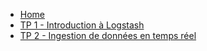 * [Home](/)
* [TP 1 - Introduction à Logstash](/tps/tp-1.md)
* [TP 2 - Ingestion de données en temps réel](/tps/tp-2.md)
<!-- * [TP 3 - Dashboarding avec Kibana](/tps/tp-3.md)
* [TP 4 - Visualisations de données COVID](/tps/tp-4.md)
* [TP 5 - Machine Learning](/tps/tp-5.md)
* [TP 6 - Rollups](/tps/tp-6.md)
* [TP 7 - Canvas](/tps/tp-7.md)
* [TP 8 - TP Noté](/tps/tp-note-2.md)
* [TP 7 - TP Noté](/tps/tp-note.md)
* [TP bonus 1 - Installation ELK local](/tps/tp-bonus.md)
* [TP bonus 2 - Elasticsearch queries](/tps/tp-bonus-2.md)
--> 